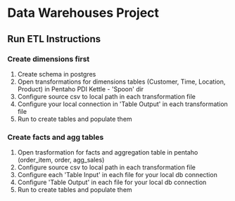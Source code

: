 # Data Warehouses Project

## Run ETL Instructions 

### Create dimensions first

1. Create schema in postgres
2. Open transformations for dimensions tables (Customer, Time, Location, Product) in Pentaho PDI Kettle - 'Spoon' dir
3. Configure source csv to local path in each transformation file
4. Configure your local connection in 'Table Output' in each transformation file
5. Run to create tables and populate them

### Create facts and agg tables

1. Open trasformation for facts and aggregation table in pentaho (order_item, order, agg_sales)
2. Configure source csv to local path in each transformation file
3. Configure each 'Table Input' in each file for your local db connection
4. Configure 'Table Output' in each file for your local db connection
5. Run to create tables and populate them
